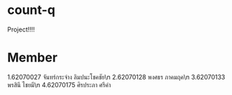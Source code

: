# count-q
Project!!!!
# Member
1.62070027 จันทร์กระจ่าง  ลิมปนะโชคชัย\n
2.62070128 พงศธร      ภาคมฤค\n
3.62070133 พรสินี       ไชยมี\n
4.62070175 ศิรประภา     ศรีคำ
